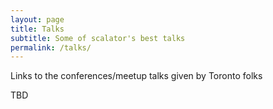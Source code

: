 ```yaml
---
layout: page
title: Talks
subtitle: Some of scalator's best talks
permalink: /talks/
---
```


Links to the conferences/meetup talks given by Toronto folks

TBD